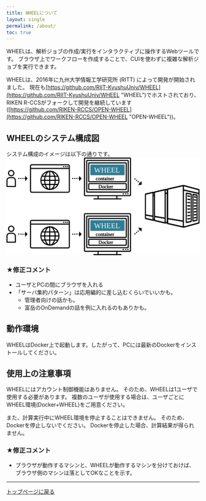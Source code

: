 ```yaml
---
title: WHEELについて
layout: single
permalink: /about/
toc: true
---
```

WHEELは、解析ジョブの作成/実行をインタラクティブに操作するWebツールです。
ブラウザ上でワークフローを作成することで、CUIを使わずに複雑な解析ジョブを実行できます。

WHEELは、2016年に九州大学情報工学研究所 (RITT) によって開発が開始されました。
現在も[https://github.com/RIIT-KyushuUniv/WHEEL](https://github.com/RIIT-KyushuUniv/WHEEL "WHEEL")でホストされており、RIKEN R-CCSがフォークして開発を継続しています([https://github.com/RIKEN-RCCS/OPEN-WHEEL](https://github.com/RIKEN-RCCS/OPEN-WHEEL "OPEN-WHEEL"))。

## WHEELのシステム構成図
システム構成のイメージは以下の通りです。
![システム構成図](img/system_diagram.svg)

### ★修正コメント
* ユーザとPCの間にブラウザを入れる
* 「サーバ集約パターン」は応用編的に差し込むくらいでいいかも。
  * 管理者向けの話かも。
  * 富岳のOnDemandの話を例に入れるのもありかも。

## 動作環境
WHEELはDocker上で起動します。したがって、PCには最新のDockerをインストールしてください。

## 使用上の注意事項
WHEELにはアカウント制御機能はありません。
そのため、WHEELは1ユーザで使用する必要があります。
複数のユーザが使用する場合は、ユーザごとにWHEEL環境(Docker+WHEEL)をご用意ください。

また、計算実行中にWHEEL環境を停止することはできません。
そのため、Dockerを停止しないでください。
Dockerを停止した場合、計算結果が得られません。

### ★修正コメント
* ブラウザが動作するマシンと、WHEELが動作するマシンを分けておけば、ブラウザ側のマシンは落としてOKなことを示す。

--------
[トップページに戻る](../)